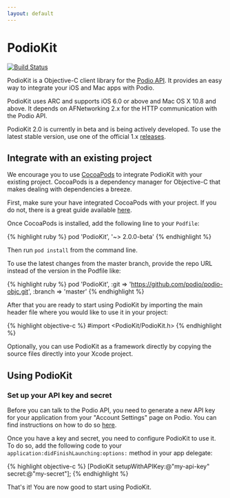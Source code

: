 ```yaml
---
layout: default
---
```

# PodioKit 

[![Build Status](https://travis-ci.org/podio/podio-objc.png?branch=2.0-develop)](https://travis-ci.org/podio/podio-objc)

PodioKit is a Objective-C client library for the [Podio API](https://developers.podio.com/). It provides an easy way to integrate your iOS and Mac apps with Podio.

PodioKit uses ARC and supports iOS 6.0 or above and Mac OS X 10.8 and above. It depends on AFNetworking 2.x for the HTTP communication with the Podio API.

PodioKit 2.0 is currently in beta and is being actively developed. To use the latest stable version, use one of the official 1.x [releases](https://github.com/podio/podio-objc/releases).

## Integrate with an existing project

We encourage you to use [CocoaPods](http://cocoapods.org/) to integrate PodioKit with your existing project. CocoaPods is a dependency manager for Objective-C that makes dealing with dependencies a breeze.

First, make sure your have integrated CocoaPods with your project. If you do not, there is a great guide available [here](http://guides.cocoapods.org/using/getting-started.html).

Once CocoaPods is installed, add the following line to your `Podfile`:

{% highlight ruby %}
pod 'PodioKit', '~> 2.0.0-beta'
{% endhighlight %}
	
Then run `pod install` from the command line.

To use the latest changes from the master branch, provide the repo URL instead of the version in the Podfile like:

{% highlight ruby %}
pod 'PodioKit', :git => 'https://github.com/podio/podio-objc.git', :branch => 'master'
{% endhighlight %}

After that you are ready to start using PodioKit by importing the main header file where you would like to use it in your project:

{% highlight objective-c %}
#import <PodioKit/PodioKit.h>
{% endhighlight %}

Optionally, you can use PodioKit as a framework directly by copying the source files directly into your Xcode project.

## Using PodioKit

### Set up your API key and secret

Before you can talk to the Podio API, you need to generate a new API key for your application from your "Account Settings" page on Podio. You can find instructions on how to do so [here](https://developers.podio.com/api-key).

Once you have a key and secret, you need to configure PodioKit to use it. To do so, add the following code to your `application:didFinishLaunching:options:` method in your app delegate:

{% highlight objective-c %}
[PodioKit setupWithAPIKey:@"my-api-key" secret:@"my-secret"];
{% endhighlight %}
	
That's it! You are now good to start using PodioKit.